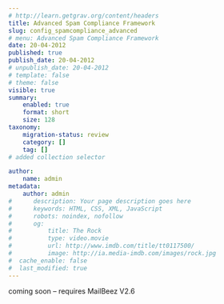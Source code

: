 ```yaml
---
# http://learn.getgrav.org/content/headers
title: Advanced Spam Compliance Framework
slug: config_spamcompliance_advanced
# menu: Advanced Spam Compliance Framework
date: 20-04-2012
published: true
publish_date: 20-04-2012
# unpublish_date: 20-04-2012
# template: false
# theme: false
visible: true
summary:
    enabled: true
    format: short
    size: 128
taxonomy:
    migration-status: review
    category: []
    tag: []
# added collection selector

author:
    name: admin
metadata:
    author: admin
#      description: Your page description goes here
#      keywords: HTML, CSS, XML, JavaScript
#      robots: noindex, nofollow
#      og:
#          title: The Rock
#          type: video.movie
#          url: http://www.imdb.com/title/tt0117500/
#          image: http://ia.media-imdb.com/images/rock.jpg
#  cache_enable: false
#  last_modified: true
---
```


coming soon – requires MailBeez V2.6
